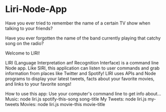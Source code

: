 # Liri-Node-App

Have you ever tried to remember the name of a certain TV show when talking to your friends?

Have you ever forgotten the name of the band currently playing that catchy song on the radio?

Welcome to LIRI!

LIRI (Language Interpretation anf Recognition Interface) is a command line Node app. Like SIRI, this application can listen to user commands and grab information from places like Twitter and Spotify! LIRI uses APIs and Node programs to display your latest tweets, facts about your favorite movies, and links to your favorite songs! 

How to use this app: 
Use your computer's command line to get info about...
Music: node liri.js spotify-this-song song-title
My Tweets: node liri.js my-tweets
Movies: node liri.js movie-this movie-title 